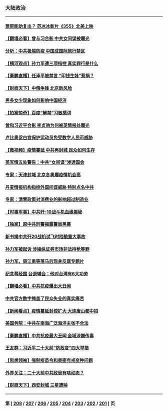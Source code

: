 ### 大陆政治
---
#### [票房能助复出？ 范冰冰新片《355》北美上映](../../pages/ncid277/n13503273.md) 
#### [【翻墙必看】曾与习合影 中共女间谍被曝光](../../pages/ncid277/n13503426.md) 
#### [分析：中共极端防疫 中国成国际旅行禁区](../../pages/ncid277/n13503262.md) 
#### [【横河观点】孙力军遭三项指控 真实罪行是什么](../../pages/ncid277/n13503219.md) 
#### [【秦鹏直播】任泽平被禁言 “印钱生娃”惹祸？](../../pages/ncid277/n13503195.md) 
#### [【财商天下】中俄争锋 北京新风险](../../pages/ncid277/n13503030.md) 
#### [男多女少现象如何影响中国经济](../../pages/ncid277/n13503102.md) 
#### [【拍案惊奇】百度“解禁”习敏感词](../../pages/ncid277/n13502555.md) 
#### [曾和习近平合影 李贞驹为何被英情报处曝光](../../pages/ncid277/n13502906.md) 
#### [卢比奥促白宫保护运动员免受数字人民币威胁](../../pages/ncid277/n13502902.md) 
#### [【微视频】疫情蔓延 中共再封城 民众如何生存](../../pages/ncid277/n13502602.md) 
#### [英军情五处警告：中共“女间谍”渗透国会](../../pages/ncid277/n13502695.md) 
#### [专家：天津封城  北京冬奥爆疫情机会高](../../pages/ncid277/n13501826.md) 
#### [丹麦情报机构指控外国间谍威胁 特别点名中共](../../pages/ncid277/n13502378.md) 
#### [专家：清零政策对消费业的影响超过制造业](../../pages/ncid277/n13502392.md) 
#### [【时事军事】中共歼-10战斗机血缘揭秘](../../pages/ncid277/n13501464.md) 
#### [【独家】原中共刑警揭露警局黑幕](../../pages/ncid277/n13500538.md) 
#### [新书揭中共歼20战机试飞时险酿重大事故](../../pages/ncid277/n13501851.md) 
#### [孙力军被起诉 涉操纵证券市场非法持枪等罪](../../pages/ncid277/n13501736.md) 
#### [孙力军、周江勇等落马后现身反腐专题片](../../pages/ncid277/n13501262.md) 
#### [纪念蒋经国 台退辅会：他对台湾有6大功劳](../../pages/ncid277/n13501182.md) 
#### [【翻墙必看】中共抗疫爆出大丑闻](../../pages/ncid277/n13501202.md) 
#### [中共官方数字掩盖了民众失业的真实痛苦](../../pages/ncid277/n13500603.md) 
#### [【新闻看点】疫情蔓延封控扩大 大连唐山都中招](../../pages/ncid277/n13500710.md) 
#### [美国务院：中共在南海广泛海洋主张不合法](../../pages/ncid277/n13501042.md) 
#### [【秦鹏直播】中共抗疫最大丑闻 金域涉嫌传毒](../../pages/ncid277/n13500790.md) 
#### [王友群：习近平二十大前“防政变”四大举措](../../pages/ncid277/n13500588.md) 
#### [【思想领袖】强制疫苗令和奥密克戎变种问题](../../pages/ncid277/n13472986.md) 
#### [外界关注：二十大前中共政局有啥动态？](../../pages/ncid277/n13500341.md) 
#### [【财商天下】西安封城 三星遭殃](../../pages/ncid277/n13500370.md) 

---
#### 第 [ [208](./208.md) / [207](./207.md) / [206](./206.md) / [205](./205.md) / [204](./204.md) / [203](./203.md) / [202](./202.md) / [201](./201.md) ] 页
